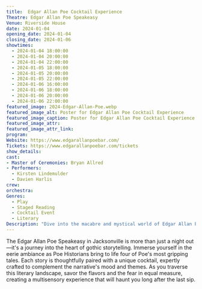 ```yaml
---
title:  Edgar Allan Poe Cocktail Experience
Theatre: Edgar Allan Poe Speakeasy
Venue: Riverside House
date: 2024-01-04
opening_date: 2024-01-04
closing_date: 2024-01-06
showtimes:
  - 2024-01-04 18:00:00
  - 2024-01-04 20:00:00
  - 2024-01-04 22:00:00
  - 2024-01-05 18:00:00
  - 2024-01-05 20:00:00
  - 2024-01-05 22:00:00
  - 2024-01-06 16:00:00
  - 2024-01-06 18:00:00
  - 2024-01-06 20:00:00
  - 2024-01-06 22:00:00
featured_image: 2024-Edgar-Allan-Poe.webp
featured_image_alt: Poster for Edgar Allan Poe Cocktail Experience
featured_image_caption: Poster for Edgar Allan Poe Cocktail Experience
featured_image_attr: 
featured_image_attr_link: 
program:
Website: https://www.edgarallanpoebar.com/
Tickets: https://www.edgarallanpoebar.com/tickets
show_details: 
cast:
- Master of Ceremonies: Bryan Allred
- Performers: 
  - Kirsten Lindemulder
  - Davien Harlis
crew:
orchestra:
Genres:
  - Play
  - Staged Reading
  - Cocktail Event
  - Literary
Description: "Dive into the macabre and mystical world of Edgar Allan Poe in this captivating cocktail experience, where his timeless stories come alive in an intimate speakeasy setting."
---
```

The Edgar Allan Poe Speakeasy in Jacksonville is more than just a night out—it's a journey into the heart of gothic storytelling. Immerse yourself in the eerie ambiance as Poe Historians bring to life four of Poe's most gripping tales. Each story is thoughtfully paired with a unique cocktail, expertly crafted to complement the narrative's mood and themes. As you traverse this literary landscape, savor the flavors and the fear in equal measure, creating a multisensory experience that will haunt you long after the last sip.